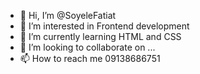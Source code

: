 - 👋 Hi, I’m @SoyeleFatiat
- 👀 I’m interested in Frontend development
- 🌱 I’m currently learning HTML and CSS
- 💞️ I’m looking to collaborate on ...
- 📫 How to reach me 09138686751

<!---
S-Fatiat/S-Fatiat is a ✨ special ✨ repository because its `README.md` (this file) appears on your GitHub profile.
You can click the Preview link to take a look at your changes.
--->
